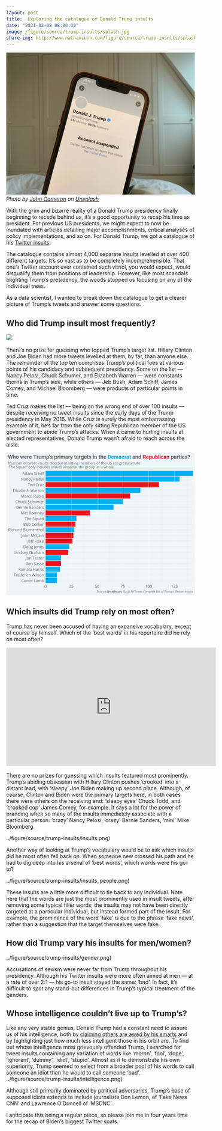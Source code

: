 ```yaml
---
layout: post
title:  Exploring the catalogue of Donald Trump insults
date: "2021-02-08 08:00:00"
image: /figure/source/trump-insults/splash.jpg
share-img: http://www.nathancunn.com/figure/source/trump-insults/splash.jpg
---
```


![](../figure/source/trump-insults/splash.jpg)
*Photo by [John Cameron](https://unsplash.com/@john_cameron?utm_source=medium&utm_medium=referral) on [Unsplash](https://unsplash.com/?utm_source=medium&utm_medium=referral)*

With the grim and bizarre reality of a Donald Trump presidency finally beginning to recede behind us, it’s a good opportunity to recap his time as president. For previous US presidents, we might expect to now be inundated with articles detailing major accomplishments, critical analyses of policy implementations, and so on. For Donald Trump, we got a catalogue of his [Twitter insults](https://www.nytimes.com/interactive/2021/01/19/upshot/trump-complete-insult-list.html).

The catalogue contains almost 4,000 separate insults levelled at over 400 different targets. It’s so vast as to be completely incomprehensible. That one’s Twitter account ever contained such vitriol, you would expect, would disqualify them from positions of leadership. However, like most scandals blighting Trump’s presidency, the woods stopped us focusing on any of the individual trees.

As a data scientist, I wanted to break down the catalogue to get a clearer picture of Trump’s tweets and answer some questions.

## Who did Trump insult most frequently?
![](../figure/source/who.png)

There’s no prize for guessing who topped Trump’s target list. Hillary Clinton and Joe Biden had more tweets levelled at them, by far, than anyone else. The remainder of the top ten comprises Trump’s political foes at various points of his candidacy and subsequent presidency. Some on the list — Nancy Pelosi, Chuck Schumer, and Elizabeth Warren — were constants thorns in Trump’s side, while others — Jeb Bush, Adam Schiff, James Comey, and Michael Bloomberg — were products of particular points in time.

Ted Cruz makes the list — being on the wrong end of over 100 insults — despite receiving no tweet insults since the early days of the Trump presidency in May 2016. While Cruz is surely the most embarrassing example of it, he’s far from the only sitting Republican member of the US government to abide Trump’s attacks. When it came to hurling insults at elected representatives, Donald Trump wasn’t afraid to reach across the aisle.

![](../figure/source/trump-insults/gov.png)

## Which insults did Trump rely on most often?
Trump has never been accused of having an expansive vocabulary, except of course by himself. Which of the ‘best words’ in his repertoire did he rely on most often?

<iframe width="560" height="315" src="https://www.youtube.com/embed/lM2GFtO5VP0" frameborder="0" allow="accelerometer; autoplay; clipboard-write; encrypted-media; gyroscope; picture-in-picture" allowfullscreen></iframe>

There are no prizes for guessing which insults featured most prominently. Trump’s abiding obsession with Hillary Clinton pushes ‘crooked’ into a distant lead, with ‘sleepy’ Joe Biden making up second place. Although, of course, Clinton and Biden were the primary targets here, in both cases there were others on the receiving end: ‘sleepy eyes’ Chuck Todd, and ‘crooked cop’ James Comey, for example. It says a lot for the power of branding when so many of the insults immediately associate with a particular person: ‘crazy’ Nancy Pelosi, ‘crazy’ Bernie Sanders, ‘mini’ Mike Bloomberg.

![]()../figure/source/trump-insults/insults.png)

Another way of looking at Trump’s vocabulary would be to ask which insults did he most often fell back on. When someone new crossed his path and he had to dig deep into his arsenal of ‘best words’, which words were his go-to?

![]()../figure/source/trump-insults/insults_people.png)

These insults are a little more difficult to tie back to any individual. Note here that the words are just the most prominently used in insult tweets, after removing some typical filler words; the insults may not have been directly targeted at a particular individual, but instead formed part of the insult. For example, the prominence of the word ‘fake’ is due to the phrase ‘fake news’, rather than a suggestion that the target themselves were fake.

## How did Trump vary his insults for men/women?
![]()../figure/source/trump-insults/gender.png)

Accusations of sexism were never far from Trump throughout his presidency. Although his Twitter insults were more often aimed at men — at a rate of over 2:1 — his go-to insult stayed the same: ‘bad’. In fact, it’s difficult to spot any stand-out differences in Trump’s typical treatment of the genders.

## Whose intelligence couldn’t live up to Trump’s?
Like any very stable genius, Donald Trump had a constant need to assure us of his intelligence, both by [claiming others are awed by his smarts](https://www.bbc.com/news/av/world-us-canada-51761880) and by highlighting just how much less intelligent those in his orbit are. To find out whose intelligence most grievously offended Trump, I searched for tweet insults containing any variation of words like ‘moron’, ‘fool’, ‘dope’, ‘ignorant’, ‘dummy’, ‘idiot’, ‘stupid’. Almost as if to demonstrate his own superiority, Trump seemed to select from a broader pool of his words to call someone an idiot than he would to call someone ‘bad’.
![]()../figure/source/trump-insults/intelligence.png)

Although still primarily dominated by political adversaries, Trump’s base of supposed idiots extends to include journalists Don Lemon, of ‘Fake News CNN’ and Lawrence O’Donnell of ‘MSDNC’.

I anticipate this being a regular piece, so please join me in four years time for the recap of Biden’s biggest Twitter spats.